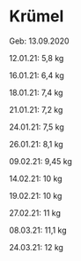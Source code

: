 # Krümel

Geb: 13.09.2020

12.01.21: 5,8 kg

16.01.21: 6,4 kg

18.01.21: 7,4 kg

21.01.21: 7,2 kg

24.01.21: 7,5 kg

26.01.21: 8,1 kg

09.02.21: 9,45 kg

14.02.21: 10 kg

19.02.21: 10 kg 

27.02.21: 11 kg

08.03.21: 11,1 kg

24.03.21: 12 kg
